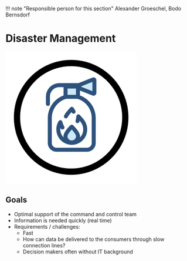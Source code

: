 !!! note "Responsible person for this section"
    Alexander Groeschel, Bodo Bernsdorf

# Disaster Management

![Disaster Management Icon](img/scen-disaster.svg)

## Goals

- Optimal support of the command and control team
- Information is needed quickly (real time)
- Requirements / challenges:
    - Fast
    - How can data be delivered to the consumers through slow connection lines?
    - Decision makers often without IT background
